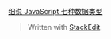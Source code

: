 [细说 JavaScript 七种数据类型](https://www.cnblogs.com/onepixel/p/5140944.html)


> Written with [StackEdit](https://stackedit.io/).
<!--stackedit_data:
eyJoaXN0b3J5IjpbMTU1ODk2ODE2Ml19
-->